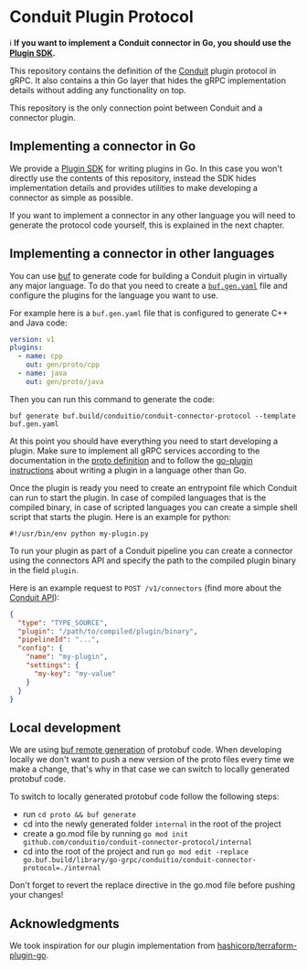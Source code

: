 # Conduit Plugin Protocol

:information_source: **If you want to implement a Conduit connector in Go, you should use the
[Plugin SDK](https://github.com/ConduitIO/conduit-plugin-sdk).**

This repository contains the definition of the [Conduit](https://github.com/conduitio/conduit) plugin protocol in gRPC.
It also contains a thin Go layer that hides the gRPC implementation details without adding any functionality on top.

This repository is the only connection point between Conduit and a connector plugin.

## Implementing a connector in Go

We provide a [Plugin SDK](https://github.com/ConduitIO/conduit-plugin-sdk) for writing plugins in Go. In
this case you won't directly use the contents of this repository, instead the SDK hides implementation details and
provides utilities to make developing a connector as simple as possible.

If you want to implement a connector in any other language you will need to generate the protocol code yourself,
this is explained in the next chapter.

## Implementing a connector in other languages

You can use [buf](https://buf.build/) to generate code for building a Conduit plugin in virtually any major language. To
do that you need to create a [`buf.gen.yaml`](https://docs.buf.build/generate/usage#create-a-bufgenyaml) file and
configure the plugins for the language you want to use.

For example here is a `buf.gen.yaml` file that is configured to generate C++ and Java code:

```yaml
version: v1
plugins:
  - name: cpp
    out: gen/proto/cpp
  - name: java
    out: gen/proto/java
```

Then you can run this command to generate the code:

```shell
buf generate buf.build/conduitio/conduit-connector-protocol --template buf.gen.yaml
```

At this point you should have everything you need to start developing a plugin. Make sure to implement all gRPC
services according to the documentation in the
[proto definition](https://buf.build/conduitio/conduit-plugin-protocol/file/main/connector/v1/connector.proto) and to follow
the [go-plugin instructions](https://github.com/hashicorp/go-plugin/blob/master/docs/guide-plugin-write-non-go.md)
about writing a plugin in a language other than Go.

Once the plugin is ready you need to create an entrypoint file which Conduit can run to start the plugin. In case of
compiled languages that is the compiled binary, in case of scripted languages you can create a simple shell script that
starts the plugin. Here is an example for python:

```
#!/usr/bin/env python my-plugin.py
```

To run your plugin as part of a Conduit pipeline you can create a connector using the connectors API and specify the
path to the compiled plugin binary in the field `plugin`.

Here is an example request to `POST /v1/connectors` (find more about the [Conduit API](https://github.com/conduitio/conduit#api)):

```json
{
  "type": "TYPE_SOURCE",
  "plugin": "/path/to/compiled/plugin/binary",
  "pipelineId": "...",
  "config": {
    "name": "my-plugin",
    "settings": {
      "my-key": "my-value"
    }
  }
}
```

## Local development

We are using [buf remote generation](https://docs.buf.build/bsr/remote-generation/overview) of protobuf code. When
developing locally we don't want to push a new version of the proto files every time we make a change, that's why in
that case we can switch to locally generated protobuf code.

To switch to locally generated protobuf code follow the following steps:

- run `cd proto && buf generate`
- cd into the newly generated folder `internal` in the root of the project
- create a go.mod file by running `go mod init github.com/conduitio/conduit-connector-protocol/internal`
- cd into the root of the project and run `go mod edit -replace go.buf.build/library/go-grpc/conduitio/conduit-connector-protocol=./internal`

Don't forget to revert the replace directive in the go.mod file before pushing your changes!

## Acknowledgments

We took inspiration for our plugin implementation from
[hashicorp/terraform-plugin-go](https://github.com/hashicorp/terraform-plugin-go).
